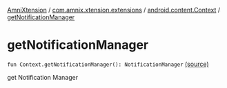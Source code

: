 [AmniXtension](../../index.md) / [com.amnix.xtension.extensions](../index.md) / [android.content.Context](index.md) / [getNotificationManager](./get-notification-manager.md)

# getNotificationManager

`fun Context.getNotificationManager(): NotificationManager` [(source)](https://github.com/AmniX/AmniXTension/tree/master/AmniXtension/src/main/java/com/amnix/xtension/extensions/ContextExtension.kt#L365)

get Notification Manager

